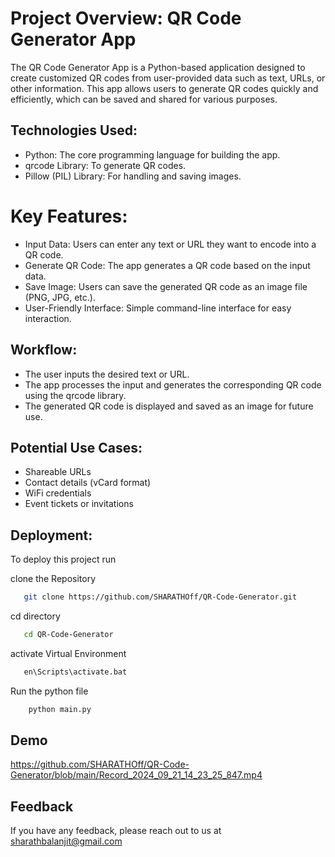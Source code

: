 
# Project Overview: QR Code Generator App

The QR Code Generator App is a Python-based application designed to create customized QR codes from user-provided data such as text, URLs, or other information. This app allows users to generate QR codes quickly and efficiently, which can be saved and shared for various purposes.
## Technologies Used:

- Python: The core programming language for building the app.
- qrcode Library: To generate QR codes.
- Pillow (PIL) Library: For handling and saving images.
# Key Features:



- Input Data: Users can enter any text or URL they want to encode into a QR code.
- Generate QR Code: The app generates a QR code based on the input data.
- Save Image: Users can save the generated QR code as an image file (PNG, JPG, etc.).
- User-Friendly Interface: Simple command-line interface for easy interaction.
## Workflow:


- The user inputs the desired text or URL.
- The app processes the input and generates the corresponding QR code using the qrcode library.
- The generated QR code is displayed and saved as an image for future use.

## Potential Use Cases:

- Shareable URLs
- Contact details (vCard format)
- WiFi credentials
- Event tickets or invitations

## Deployment:

To deploy this project run

clone the Repository
```bash
   git clone https://github.com/SHARATHOff/QR-Code-Generator.git
```
cd directory
```bash
   cd QR-Code-Generator
```
activate Virtual Environment
```bash
   en\Scripts\activate.bat

```
Run the python file
```bash
    python main.py
```
## Demo

https://github.com/SHARATHOff/QR-Code-Generator/blob/main/Record_2024_09_21_14_23_25_847.mp4
## Feedback

If you have any feedback, please reach out to us at sharathbalanjit@gmail.com 

